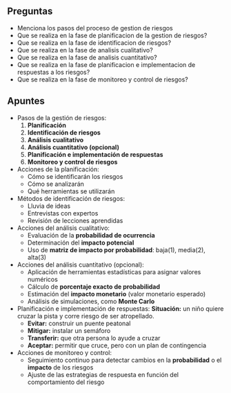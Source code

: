 ## Preguntas

- Menciona los pasos del proceso de gestion de riesgos
- Que se realiza en la fase de planificacion de la gestion de riesgos?
- Que se realiza en la fase de identificacion de riesgos?
- Que se realiza en la fase de analisis cualitativo?
- Que se realiza en la fase de analisis cuantitativo?
- Que se realiza en la fase de planificacion e implementacion de respuestas a los riesgos?
- Que se realiza en la fase de monitoreo y control de riesgos?

## Apuntes

- Pasos de la gestión de riesgos:
	1. **Planificación**
	2. **Identificación de riesgos**
	3. **Análisis cualitativo**
	4. **Análisis cuantitativo (opcional)**
	5. **Planificación e implementación de respuestas**
	6. **Monitoreo y control de riesgos**
- Acciones de la planificación:
	- Cómo se identificarán los riesgos  
	- Cómo se analizarán  
	- Qué herramientas se utilizarán  
- Métodos de identificación de riesgos:
	- Lluvia de ideas  
	- Entrevistas con expertos  
	- Revisión de lecciones aprendidas  
- Acciones del análisis cualitativo:
	- Evaluación de la **probabilidad de ocurrencia**  
	- Determinación del **impacto potencial**  
	- Uso de **matriz de impacto por probabilidad**: baja(1), media(2), alta(3)
- Acciones del análisis cuantitativo (opcional):
	- Aplicación de herramientas estadísticas para asignar valores numéricos  
	- Cálculo de **porcentaje exacto de probabilidad**  
	- Estimación del **impacto monetario** (valor monetario esperado)  
	- Análisis de simulaciones, como **Monte Carlo**  
- Planificación e implementación de respuestas:
	**Situación:** un niño quiere cruzar la pista y corre riesgo de ser atropellado.  
	- **Evitar:** construir un puente peatonal  
	- **Mitigar:** instalar un semáforo  
	- **Transferir:** que otra persona lo ayude a cruzar  
	- **Aceptar:** permitir que cruce, pero con un plan de contingencia  
- Acciones de monitoreo y control:
	- Seguimiento continuo para detectar cambios en la **probabilidad** o el **impacto** de los riesgos  
	- Ajuste de las estrategias de respuesta en función del comportamiento del riesgo  

